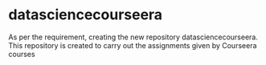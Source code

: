 # datasciencecourseera
As per the requirement, creating the new repository datasciencecourseera. This repository is created to carry out the assignments given by Courseera courses

